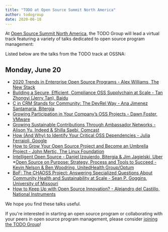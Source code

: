 ```yaml
---
title: "TODO at Open Source Summit North America"
author: todogroup
date: 2020-06-18
---
```


At [Open Source Summit North America](https://events.linuxfoundation.org/events/open-source-summit-north-america-2020/), the TODO Group will lead a virtual track featuring a variety of talks dedicated to open source program management:

Listed below are the talks from the TODO track at OSSNA: 

## Monday, June 20
* [2020 Trends in Enterprise Open Source Programs - Alex Williams, The New Stack](https://ossna2020.sched.com/event/c3QB/2020-trends-in-enterprise-open-source-programs-alex-williams-the-new-stack)
* [Building a Secure, Efficient, Compliance OSS Supplychain at Scale - Tan Zhongyi (Jerry Tan), Baidu](https://ossna2020.sched.com/event/c3U3/building-a-secure-efficient-compliance-oss-supplychain-at-scale-tan-zhongyi-jerry-tan-baidu)
* [C in CRM Stands for Community: The DevRel Way - Ana Jimenez Santamaria, Bitergia](https://ossna2020.sched.com/event/c3ZH/c-in-crm-stands-for-community-the-devrel-way-ana-jimenez-santamaria-bitergia)
* [Growing Participation in Your Company’s OSS Projects - Dawn Foster, VMware](https://ossna2020.sched.com/event/c3Sq/growing-participation-in-your-companys-oss-projects-dawn-foster-vmware)
* [Growing Sustainable Contributions Through Ambassador Networks - Alison Yu, Indeed & Shilla Saebi, Comcast](https://ossna2020.sched.com/event/c3ZH/c-in-crm-stands-for-community-the-devrel-way-ana-jimenez-santamaria-bitergia)
* [How (And Why) to Identify Your Critical OSS Dependencies - Julia Ferraioli, Google](https://ossna2020.sched.com/event/c3Sw/how-and-why-to-identify-your-critical-oss-dependencies-julia-ferraioli-google)
* [How to Grow Your Open Source Project and Become an Umbrella Project - John Mertic, The Linux Foundation](https://ossna2020.sched.com/event/c3WQ/how-to-grow-your-open-source-project-and-become-an-umbrella-project-john-mertic-the-linux-foundation)
* [Intelligent Open Source - Daniel Izquierdo, Bitergia & Jim Jagielski, Uber](https://ossna2020.sched.com/event/c3ZK/intelligent-open-source-daniel-izquierdo-bitergia-jim-jagielski-uber)
*[Open Source on Purpose: Strategy, Process and Tools to Succeed - Kevin Nelson & Ben Woodring, UnitedHealth Group/Optum](https://ossna2020.sched.com/event/c3Pb/open-source-on-purpose-strategy-process-and-tools-to-succeed-kevin-nelson-ben-woodring-unitedhealth-groupoptum)
* [BoF: The CHAOSS Project: Answering Specialized Questions About Community Health and Sustainability at Scale - Sean P. Goggins, University of Missouri](https://ossna2020.sched.com/event/c3Xy/bof-the-chaoss-project-answering-specialized-questions-about-community-health-and-sustainability-at-scale-sean-p-goggins-university-of-missouri)
* [How to Keep Up with Open Source Innovation? - Alejandro del Castillo, National Instruments](https://ossna2020.sched.com/event/c3SJ/how-to-keep-up-with-open-source-innovation-alejandro-del-castillo-national-instruments) 


We hope you find these talks useful. 


If you're interested in starting an open source program or collaborating with your peers in open source program management, please consider [joining the TODO Group](http://todogroup.org/join/)!
